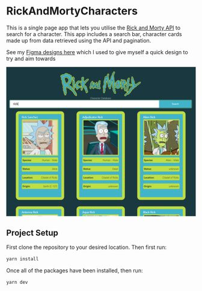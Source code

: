 # RickAndMortyCharacters

This is a single page app that lets you utilise the [Rick and Morty API](https://rickandmortyapi.com/documentation/) to search for a character. This app includes a search bar, character cards made up from data retrieved using the API and pagination.

See my [Figma designs here](https://www.figma.com/file/FxJjM4XBrZk7Ruft1tacoH/Rick-%26-Morty-Characters?type=design&node-id=0%3A1&mode=design&t=dQHuUWcsmvdYUok1-1) which I used to give myself a quick design to try and aim towards

![Preview](image.png)

## Project Setup

First clone the repository to your desired location. Then first run:

```sh
yarn install
```

Once all of the packages have been installed, then run:

```sh
yarn dev
```
